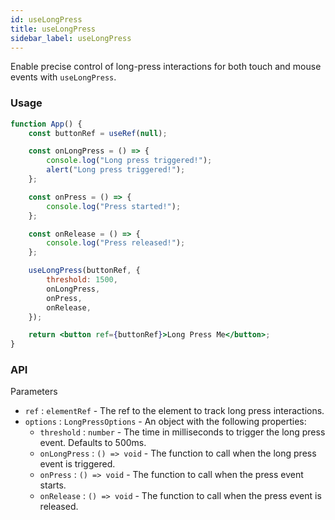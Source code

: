 ```yaml
---
id: useLongPress
title: useLongPress
sidebar_label: useLongPress
---
```


Enable precise control of long-press interactions for both touch and mouse events with `useLongPress`.

### Usage

```jsx live
function App() {
	const buttonRef = useRef(null);

	const onLongPress = () => {
		console.log("Long press triggered!");
		alert("Long press triggered!");
	};

	const onPress = () => {
		console.log("Press started!");
	};

	const onRelease = () => {
		console.log("Press released!");
	};

	useLongPress(buttonRef, {
		threshold: 1500,
		onLongPress,
		onPress,
		onRelease,
	});

	return <button ref={buttonRef}>Long Press Me</button>;
}
```

### API

Parameters

- `ref` : `elementRef` - The ref to the element to track long press interactions.
- `options` : `LongPressOptions` - An object with the following properties:
  - `threshold` : `number` - The time in milliseconds to trigger the long press event. Defaults to 500ms.
  - `onLongPress` : `() => void` - The function to call when the long press event is triggered.
  - `onPress` : `() => void` - The function to call when the press event starts.
  - `onRelease` : `() => void` - The function to call when the press event is released.
